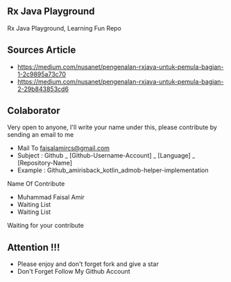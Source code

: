 ## Rx Java Playground
Rx Java Playground, Learning Fun Repo

## Sources Article 
- https://medium.com/nusanet/pengenalan-rxjava-untuk-pemula-bagian-1-2c9895a73c70
- https://medium.com/nusanet/pengenalan-rxjava-untuk-pemula-bagian-2-29b843853cd6

## Colaborator
Very open to anyone, I'll write your name under this, please contribute by sending an email to me

- Mail To faisalamircs@gmail.com
- Subject : Github _ [Github-Username-Account] _ [Language] _ [Repository-Name]
- Example : Github_amirisback_kotlin_admob-helper-implementation

Name Of Contribute
- Muhammad Faisal Amir
- Waiting List
- Waiting List

Waiting for your contribute

## Attention !!!
- Please enjoy and don't forget fork and give a star
- Don't Forget Follow My Github Account